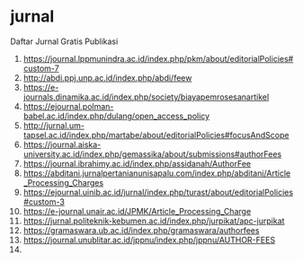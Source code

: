 # jurnal
Daftar Jurnal Gratis Publikasi
1. https://journal.lppmunindra.ac.id/index.php/pkm/about/editorialPolicies#custom-7
2. http://abdi.ppj.unp.ac.id/index.php/abdi/feew
3. https://e-journals.dinamika.ac.id/index.php/society/biayapemrosesanartikel
4. https://ejournal.polman-babel.ac.id/index.php/dulang/open_access_policy
5. http://jurnal.um-tapsel.ac.id/index.php/martabe/about/editorialPolicies#focusAndScope
6. https://journal.aiska-university.ac.id/index.php/gemassika/about/submissions#authorFees
7. https://journal.ibrahimy.ac.id/index.php/assidanah/AuthorFee
8. https://abditani.jurnalpertanianunisapalu.com/index.php/abditani/Article_Processing_Charges
9. https://ejournal.uinib.ac.id/jurnal/index.php/turast/about/editorialPolicies#custom-3
10. https://e-journal.unair.ac.id/JPMK/Article_Processing_Charge
11. https://jurnal.politeknik-kebumen.ac.id/index.php/jurpikat/apc-jurpikat
12. https://gramaswara.ub.ac.id/index.php/gramaswara/authorfees
13. https://journal.unublitar.ac.id/jppnu/index.php/jppnu/AUTHOR-FEES
14. 
